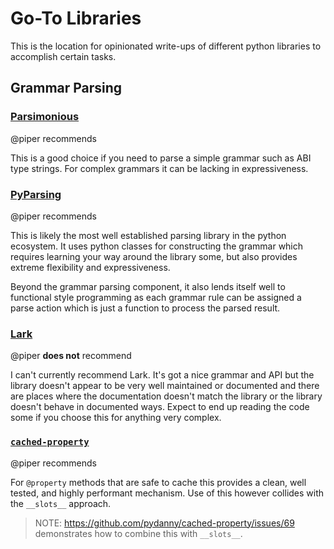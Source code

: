 # Go-To Libraries

This is the location for opinionated write-ups of different python libraries to
accomplish certain tasks.


## Grammar Parsing

### [Parsimonious](https://github.com/erikrose/parsimonious)

@piper recommends

This is a good choice if you need to parse a simple grammar such as ABI type
strings.  For complex grammars it can be lacking in expressiveness.


### [PyParsing](https://pyparsing-docs.readthedocs.io/en/latest/)

@piper recommends

This is likely the most well established parsing library in the python
ecosystem.  It uses python classes for constructing the grammar which requires
learning your way around the library some, but also provides extreme
flexibility and expressiveness.

Beyond the grammar parsing component, it also lends itself well to functional
style programming as each grammar rule can be assigned a parse action which is
just a function to process the parsed result.


### [Lark](https://github.com/lark-parser/lark)

@piper **does not** recommend

I can't currently recommend Lark.  It's got a nice grammar and API but the
library doesn't appear to be very well maintained or documented and there are
places where the documentation doesn't match the library or the library doesn't
behave in documented ways.  Expect to end up reading the code some if you
choose this for anything very complex.

### [`cached-property`](https://pypi.org/project/cached-property/)

@piper recommends

For `@property` methods that are safe to cache this provides a clean, well tested,
and highly performant mechanism.  Use of this however collides with the `__slots__`
approach.

> NOTE: https://github.com/pydanny/cached-property/issues/69 demonstrates how to combine this with `__slots__`.
